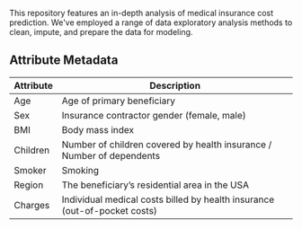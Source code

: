 This repository features an in-depth analysis of medical insurance cost prediction. We've employed a range of data exploratory analysis methods to clean, impute, and prepare the data for modeling.

## Attribute Metadata

| Attribute  | Description                                        |
|------------|----------------------------------------------------|
| Age        | Age of primary beneficiary                         |
| Sex        | Insurance contractor gender (female, male)         |
| BMI        | Body mass index                                    |
| Children   | Number of children covered by health insurance / Number of dependents |
| Smoker     | Smoking                                            |
| Region     | The beneficiary’s residential area in the USA      |
| Charges    | Individual medical costs billed by health insurance (out-of-pocket costs) |

